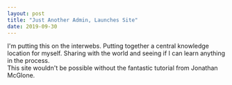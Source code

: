 ```yaml
---
layout: post
title: "Just Another Admin, Launches Site"
date: 2019-09-30
---
```


I'm putting this on the interwebs.  Putting together a central knowledge location for myself.  Sharing with the world and seeing if I can learn anything in the process.  
This site wouldn't be possible without the fantastic tutorial from Jonathan McGlone.
<link href="http://jmcglone.com/guides/github-pages/"/>